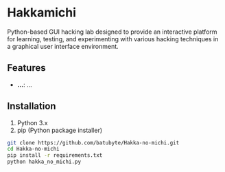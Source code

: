 # Hakkamichi

Python-based GUI hacking lab designed to provide an interactive platform for learning, testing, and experimenting with various hacking techniques in a graphical user interface environment.

## Features

- **...**: ...

## Installation

1. Python 3.x
2. pip (Python package installer)

```bash
git clone https://github.com/batubyte/Hakka-no-michi.git
cd Hakka-no-michi
pip install -r requirements.txt
python hakka_no_michi.py
```
